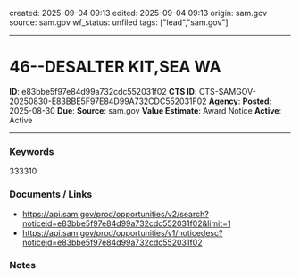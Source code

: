 created: 2025-09-04 09:13
edited: 2025-09-04 09:13
origin: sam.gov
source: sam.gov
wf_status: unfiled
tags: ["lead","sam.gov"]

---

# 46--DESALTER KIT,SEA WA

**ID**: e83bbe5f97e84d99a732cdc552031f02
**CTS ID**: CTS-SAMGOV-20250830-E83BBE5F97E84D99A732CDC552031F02
**Agency**: 
**Posted**: 2025-08-30
**Due**: 
**Source**: sam.gov
**Value Estimate**: Award Notice
**Active**: Active

---

### Keywords
333310

### Documents / Links
- <https://api.sam.gov/prod/opportunities/v2/search?noticeid=e83bbe5f97e84d99a732cdc552031f02&limit=1>
- <https://api.sam.gov/prod/opportunities/v1/noticedesc?noticeid=e83bbe5f97e84d99a732cdc552031f02>

### Notes

